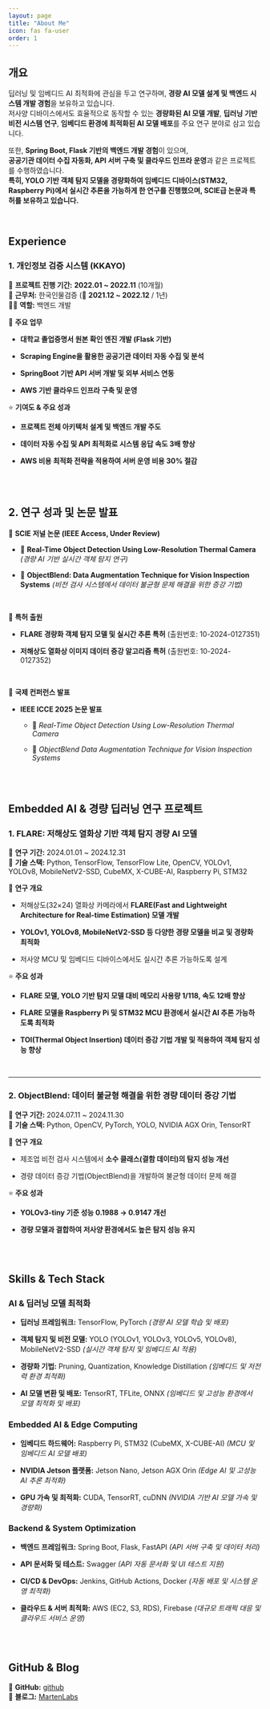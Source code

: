 ```yaml
---
layout: page
title: "About Me"
icon: fas fa-user
order: 1
---
```


## **개요**
딥러닝 및 임베디드 AI 최적화에 관심을 두고 연구하며, **경량 AI 모델 설계 및 백엔드 시스템 개발 경험**을 보유하고 있습니다.  
저사양 디바이스에서도 효율적으로 동작할 수 있는 **경량화된 AI 모델 개발**, **딥러닝 기반 비전 시스템 연구**, **임베디드 환경에 최적화된 AI 모델 배포**를 주요 연구 분야로 삼고 있습니다.  

또한, **Spring Boot, Flask 기반의 백엔드 개발 경험**이 있으며,  
**공공기관 데이터 수집 자동화, API 서버 구축 및 클라우드 인프라 운영**과 같은 프로젝트를 수행하였습니다.  
**특히, YOLO 기반 객체 탐지 모델을 경량화하여 임베디드 디바이스(STM32, Raspberry Pi)에서 실시간 추론을 가능하게 한 연구를 진행했으며, SCIE급 논문과 특허를 보유하고 있습니다.**  

<br/>

## **Experience**  

### **1. 개인정보 검증 시스템 (KKAYO)**
📅 **프로젝트 진행 기간:** **2022.01 ~ 2022.11** (10개월)  
🏢 **근무처:** 한국인물검증 (📅 **2021.12 ~ 2022.12** / 1년)  
👨‍💻 **역할:** 백엔드 개발  

🎯 **주요 업무**  

- **대학교 졸업증명서 원본 확인 엔진 개발 (Flask 기반)**  

- **Scraping Engine을 활용한 공공기관 데이터 자동 수집 및 분석**  

- **SpringBoot 기반 API 서버 개발 및 외부 서비스 연동**  

- **AWS 기반 클라우드 인프라 구축 및 운영**  

⭐ **기여도 & 주요 성과**  

- **프로젝트 전체 아키텍처 설계 및 백엔드 개발 주도**  

- **데이터 자동 수집 및 API 최적화로 시스템 응답 속도 3배 향상**  

- **AWS 비용 최적화 전략을 적용하여 서버 운영 비용 30% 절감**  

<br/>
<br/>

## **2. 연구 성과 및 논문 발표**  

📌 **SCIE 저널 논문 (IEEE Access, Under Review)**  

- 📝 **Real-Time Object Detection Using Low-Resolution Thermal Camera** *(경량 AI 기반 실시간 객체 탐지 연구)*  

- 📝 **ObjectBlend: Data Augmentation Technique for Vision Inspection Systems** *(비전 검사 시스템에서 데이터 불균형 문제 해결을 위한 증강 기법)*  

<br/>

📌 **특허 출원**  

- **FLARE 경량화 객체 탐지 모델 및 실시간 추론 특허** (출원번호: 10-2024-0127351)  

- **저해상도 열화상 이미지 데이터 증강 알고리즘 특허** (출원번호: 10-2024-0127352)  

<br/>

📌 **국제 컨퍼런스 발표**  
- **IEEE ICCE 2025 논문 발표**  
  
  - 📝 *Real-Time Object Detection Using Low-Resolution Thermal Camera*  
  
  - 📝 *ObjectBlend Data Augmentation Technique for Vision Inspection Systems*  

<br/>
<br/>

## **Embedded AI & 경량 딥러닝 연구 프로젝트**  

### **1. FLARE: 저해상도 열화상 기반 객체 탐지 경량 AI 모델**  
📅 **연구 기간:** 2024.01.01 ~ 2024.12.31  
🚀 **기술 스택:** Python, TensorFlow, TensorFlow Lite, OpenCV, YOLOv1, YOLOv8, MobileNetV2-SSD, CubeMX, X-CUBE-AI, Raspberry Pi, STM32  

📝 **연구 개요**  

- 저해상도(32×24) 열화상 카메라에서 **FLARE(Fast and Lightweight Architecture for Real-time Estimation) 모델 개발**  

- **YOLOv1, YOLOv8, MobileNetV2-SSD 등 다양한 경량 모델을 비교 및 경량화 최적화**  

- 저사양 MCU 및 임베디드 디바이스에서도 실시간 추론 가능하도록 설계  

⭐ **주요 성과**  

- **FLARE 모델, YOLO 기반 탐지 모델 대비 메모리 사용량 1/118, 속도 12배 향상**  

- **FLARE 모델을 Raspberry Pi 및 STM32 MCU 환경에서 실시간 AI 추론 가능하도록 최적화**  

- **TOI(Thermal Object Insertion) 데이터 증강 기법 개발 및 적용하여 객체 탐지 성능 향상**  

<br/>

---

### **2. ObjectBlend: 데이터 불균형 해결을 위한 경량 데이터 증강 기법**  
📅 **연구 기간:** 2024.07.11 ~ 2024.11.30  
🚀 **기술 스택:** Python, OpenCV, PyTorch, YOLO, NVIDIA AGX Orin, TensorRT  

📝 **연구 개요**  

- 제조업 비전 검사 시스템에서 **소수 클래스(결함 데이터)의 탐지 성능 개선**  

- 경량 데이터 증강 기법(ObjectBlend)을 개발하여 불균형 데이터 문제 해결  

⭐ **주요 성과**  

- **YOLOv3-tiny 기준 성능 0.1988 → 0.9147 개선**  

- **경량 모델과 결합하여 저사양 환경에서도 높은 탐지 성능 유지**    

<br/>
<br/>

## **Skills & Tech Stack**

### **AI & 딥러닝 모델 최적화**

- **딥러닝 프레임워크:** TensorFlow, PyTorch *(경량 AI 모델 학습 및 배포)*  

- **객체 탐지 및 비전 모델:** YOLO (YOLOv1, YOLOv3, YOLOv5, YOLOv8), MobileNetV2-SSD *(실시간 객체 탐지 및 임베디드 AI 적용)*  

- **경량화 기법:** Pruning, Quantization, Knowledge Distillation *(임베디드 및 저전력 환경 최적화)*  

- **AI 모델 변환 및 배포:** TensorRT, TFLite, ONNX *(임베디드 및 고성능 환경에서 모델 최적화 및 배포)*  

### **Embedded AI & Edge Computing**

- **임베디드 하드웨어:** Raspberry Pi, STM32 (CubeMX, X-CUBE-AI) *(MCU 및 임베디드 AI 모델 배포)*  

- **NVIDIA Jetson 플랫폼:** Jetson Nano, Jetson AGX Orin *(Edge AI 및 고성능 AI 추론 최적화)*  

- **GPU 가속 및 최적화:** CUDA, TensorRT, cuDNN *(NVIDIA 기반 AI 모델 가속 및 경량화)*  

### **Backend & System Optimization**

- **백엔드 프레임워크:** Spring Boot, Flask, FastAPI *(API 서버 구축 및 데이터 처리)*  

- **API 문서화 및 테스트:** Swagger *(API 자동 문서화 및 UI 테스트 지원)*  

- **CI/CD & DevOps:** Jenkins, GitHub Actions, Docker *(자동 배포 및 시스템 운영 최적화)*  

- **클라우드 & 서버 최적화:** AWS (EC2, S3, RDS), Firebase *(대규모 트래픽 대응 및 클라우드 서비스 운영)*  

<br/>
<br/>

## **GitHub & Blog**
🔗 **GitHub:** [github](https://github.com/MartenLabs)  
🔗 **블로그:** [MartenLabs](https://martenlabs.github.io/about/)  
